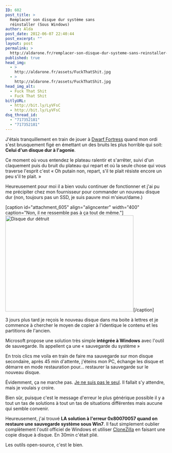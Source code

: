 ```yaml
---
ID: 602
post_title: >
  Remplacer son disque dur système sans
  réinstaller (Sous Windows)
author: Alda
post_date: 2012-06-07 22:40:44
post_excerpt: ""
layout: post
permalink: >
  http://aldarone.fr/remplacer-son-disque-dur-systeme-sans-reinstaller-sous-windows/
published: true
head_img:
  - >
    http://aldarone.fr/assets/FuckThatShit.jpg
  - >
    http://aldarone.fr/assets/FuckThatShit.jpg
head_img_alt:
  - Fuck That Shit
  - Fuck That Shit
bitlyURL:
  - http://bit.ly/LyVFsC
  - http://bit.ly/LyVFsC
dsq_thread_id:
  - "717352181"
  - "717352181"
---
```

<p>J'étais tranquillement en train de jouer à <a href="http://www.bay12games.com/dwarves/">Dwarf Fortress</a> quand mon ordi s'est brusquement figé en émettant un des bruits les plus horrible qui soit: <strong>Celui d'un disque dur à l'agonie</strong>.</p>

<p>Ce moment où vous entendez le plateau ralentir et s'arrêter, suivi d'un claquement puis du bruit du plateau qui repart et où la seule chose qui vous traverse l'esprit c'est « Oh putain non, repart, s'il te plait résiste encore un peu s'il te plait. »</p>

<p>Heureusement pour moi il a bien voulu continuer de fonctionner et j'ai pu me précipiter chez mon fournisseur pour commander un nouveau disque dur (non, toujours pas un SSD, je suis pauvre moi m'sieur/dame.)</p>

<p>[caption id="attachment_605" align="aligncenter" width="400" caption="Non, il ne ressemble pas à ça tout de même."]<img src="http://aldarone.fr/wp-content/uploads/2012/06/the-foolproof-option-remove-and-destroy-your-hard-drive.jpg" alt="Disque dur détruit" title="Disque dur détruit" width="400" height="300" class="size-full wp-image-605" />[/caption]</p>

<p>3 jours plus tard je reçois le nouveau disque dans ma boite à lettres et je commence à chercher le moyen de copier à l'identique le contenu et les partitions de l'ancien.</p>

<p>Microsoft propose une solution très simple <strong>intégrée à Windows</strong> avec l'outil de sauvegarde. Ils appellent ça une « sauvegarde du système »</p>

<p>En trois clics me voila en train de faire ma sauvegarde sur mon disque secondaire, après 45 min d'attente, j'éteins mon PC, échange les disque et démarre en mode restauration pour… restaurer la sauvegarde sur le nouveau disque.</p>

<p>Évidemment, ça ne marche pas. <a href="https://www.google.fr/search?q=windows%207%20restore%200x80070057">Je ne suis pas le seul</a>. Il fallait s'y attendre, mais je voulais y croire.</p>

<p>Bien sûr, puisque c'est le message d'erreur le plus générique possible il y a tout un tas de solutions à tout un tas de situations différentes mais aucune qui semble convenir.</p>

<p>Heureusement, j'ai trouvé <strong>LA solution à l'erreur 0x80070057 quand on restaure une sauvegarde système sous Win7</strong>. Il faut simplement oublier complètement l'outil officiel de Windows et utiliser <a href="http://clonezilla.org/">CloneZilla</a> en faisant une copie disque à disque. En 30min c'était plié.</p>

<p>Les outils open-source, c'est le bien.</p>